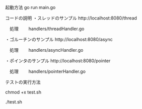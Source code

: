 
起動方法
go run main.go

コードの説明
・スレッドのサンプル
http://localhost:8080/thread

　処理
　　handlers/threadHandler.go

・ゴルーチンのサンプル
http://localhost:8080/async

　処理
　　handlers/asyncHandler.go

・ポインタのサンプル
http://localhost:8080/pointer

　処理
　　handlers/pointerHandler.go

テストの実行方法

chmod +x test.sh

./test.sh